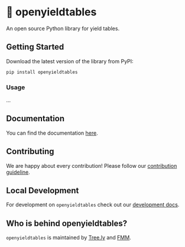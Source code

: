 # 🌲 openyieldtables

An open source Python library for yield tables.

## Getting Started

Download the latest version of the library from PyPI:

```bash
pip install openyieldtables
```

### Usage

...

## Documentation

You can find the documentation [here](https://openyieldtables.readthedocs.io/en/latest/).

## Contributing

We are happy about every contribution! Please follow our [contribution guideline](CONTRIBUTING.md).

## Local Development

For development on `openyieldtables` check out our [development docs](CONTRIBUTING.md#development).

## Who is behind openyieldtables?

`openyieldtables` is maintained by [Tree.ly](https://tree.ly) and [FMM](https://www.fmm.at/).
